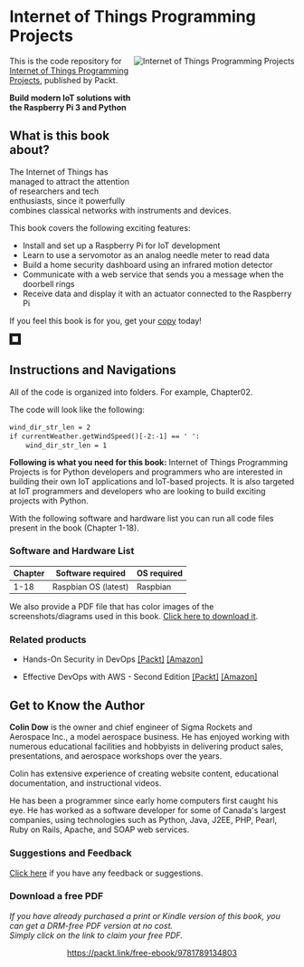 


 
# Internet of Things Programming Projects

<a href="https://www.packtpub.com/application-development/internet-things-programming-projects?utm_source=github&utm_medium=repository&utm_campaign=9781789134803 "><img src="https://d1ldz4te4covpm.cloudfront.net/sites/default/files/imagecache/ppv4_main_book_cover/B10624_MockupCover.png" alt="Internet of Things Programming Projects" height="256px" align="right"></a>

This is the code repository for [Internet of Things Programming Projects](https://www.packtpub.com/application-development/internet-things-programming-projects?utm_source=github&utm_medium=repository&utm_campaign=9781789134803), published by Packt.

**Build modern IoT solutions with the Raspberry Pi 3 and Python**

## What is this book about?
The Internet of Things has managed to attract the attention of researchers and tech enthusiasts, since it powerfully combines classical networks with instruments and devices.

This book covers the following exciting features:
* Install and set up a Raspberry Pi for IoT development 
* Learn to use a servomotor as an analog needle meter to read data 
* Build a home security dashboard using an infrared motion detector 
* Communicate with a web service that sends you a message when the doorbell rings 
* Receive data and display it with an actuator connected to the Raspberry Pi 

If you feel this book is for you, get your [copy](https://www.amazon.com/dp/1789134803) today!

<a href="https://www.packtpub.com/?utm_source=github&utm_medium=banner&utm_campaign=GitHubBanner"><img src="https://raw.githubusercontent.com/PacktPublishing/GitHub/master/GitHub.png" 
alt="https://www.packtpub.com/" border="5" /></a>

## Instructions and Navigations
All of the code is organized into folders. For example, Chapter02.

The code will look like the following:
```
wind_dir_str_len = 2
if currentWeather.getWindSpeed()[-2:-1] == ' ':
    wind_dir_str_len = 1
```

**Following is what you need for this book:**
Internet of Things Programming Projects is for Python developers and programmers who are interested in building their own IoT applications and IoT-based projects. It is also targeted at IoT programmers and developers who are looking to build exciting projects with Python.

With the following software and hardware list you can run all code files present in the book (Chapter 1-18).
### Software and Hardware List
| Chapter  | Software required                    | OS required                         |
| -------- | ------------------------------------ | ----------------------------------- |
| 1-18     |   Raspbian OS (latest)               | Raspbian                            |


We also provide a PDF file that has color images of the screenshots/diagrams used in this book. [Click here to download it](https://www.packtpub.com/sites/default/files/downloads/9781789134803_ColorImages.pdf).

### Related products
* Hands-On Security in DevOps [[Packt]](https://www.packtpub.com/networking-and-servers/hands-security-devops?utm_source=github&utm_medium=repository&utm_campaign=) [[Amazon]](https://www.amazon.com/dp/1788995503)

* Effective DevOps with AWS - Second Edition [[Packt]](https://www.packtpub.com/virtualization-and-cloud/effective-devops-aws-second-edition?utm_source=github&utm_medium=repository&utm_campaign=) [[Amazon]](https://www.amazon.com/dp/1789539978)

## Get to Know the Author
**Colin Dow**
is the owner and chief engineer of Sigma Rockets and Aerospace Inc., a model aerospace business. He has enjoyed working with numerous educational facilities and hobbyists in delivering product sales, presentations, and aerospace workshops over the years.

Colin has extensive experience of creating website content, educational documentation, and instructional videos.

He has been a programmer since early home computers first caught his eye. He has worked as a software developer for some of Canada's largest companies, using technologies such as Python, Java, J2EE, PHP, Pearl, Ruby on Rails, Apache, and SOAP web services.


### Suggestions and Feedback
[Click here](https://docs.google.com/forms/d/e/1FAIpQLSdy7dATC6QmEL81FIUuymZ0Wy9vH1jHkvpY57OiMeKGqib_Ow/viewform) if you have any feedback or suggestions.


### Download a free PDF

 <i>If you have already purchased a print or Kindle version of this book, you can get a DRM-free PDF version at no cost.<br>Simply click on the link to claim your free PDF.</i>
<p align="center"> <a href="https://packt.link/free-ebook/9781789134803">https://packt.link/free-ebook/9781789134803 </a> </p>
